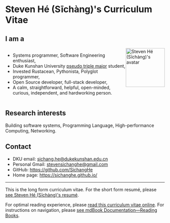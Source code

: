 # Steven Hé (Sīchàng)'s Curriculum Vitae

## I am a

<div style="display: flex; flex-direction: row;">

- Systems programmer, Software Engineering enthusiast,
- Duke Kunshan University [pseudo triple major][dku] student,
- Invested Rustacean, Pythonista, Polyglot programmer,
- Open Source developer, full-stack developer,
- A calm, straightforward, helpful, open-minded, curious, independent,
    and hardworking person.

<img height="123px" alt="Steven Hé (Sīchàng)'s avatar" src="favicon.svg" />
</div>

## Research interests

Building software systems, Programming Language, High-performance Computing,
Networking.

## Contact

- DKU email: <sichang.he@dukekunshan.edu.cn>
- Personal Gmail: <stevensichanghe@gmail.com>
- GitHub: <https://github.com/SichangHe>
- Home page: <https://sichanghe.github.io/>

---

This is the long form curriculum vitae.
For the short form resumé, please [see Steven Hé (Sīchàng)'s resumé][resume].

For optimal reading experience, please
[read this curriculum vitae online][CV_gh_pages].
For instructions on navigation, please
[see mdBook Documentation—Reading Books][mdbook_doc_reading_books].

[CV_gh_pages]: https://sichanghe.github.io/curriculum_vitae/
[dku]: ./education/index.md#duke-kunshan-university-dku-2020---
[mdbook_doc_reading_books]: https://rust-lang.github.io/mdBook/guide/reading.html
[resume]: https://github.com/SichangHe/resume
